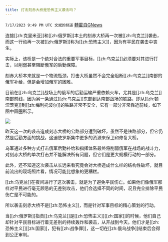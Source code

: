 ```yaml
---
title: 打击刻赤大桥是恐怖主义袭击吗？
---
```

`7/17/2023 9:49 PM UTC 文斌的频道` [轉載自GNews](https://gnews.org/articles/1467276)

连接[[zh:克里米亚]]和[[zh:俄罗斯]]本土的刻赤大桥再一次被[[zh:乌克兰]]袭击，而这一行动再一次被[[zh:俄罗斯]]称为[[zh:恐怖主义]]，因为有平民在袭击中丧生。

实际上，该桥是一个绝对合法的重要军事目标，[[zh:乌克兰]]必须要对其进行打击，以削弱甚至阻断俄军的后勤保障。

刻赤大桥本来就是一个物流瓶颈，打击大桥虽然不会完全阻断[[zh:乌克兰]]南部的俄军补给，但是会增加俄军的困难。

目前在[[zh:乌克兰]]战场上的俄军的后勤运输严重依赖火车，尤其是[[zh:乌克兰]]南部前线，因为另一条通过[[zh:乌克兰]]东部到达南部战场的铁路，即从[[zh:顿涅茨克]]到[[zh:梅利托波尔]]的铁路非常不安全，它有一部分非常靠近前线，如下图中圆圈所示。

![](https://ipfs.gnews.org/ipfs/QmRuuSefCiyDnThBkHy6jz1sPnvFHAqHECbPjX1sS1svNL?filename=23-7-17-1.jpeg)

昨天这一次的袭击造成刻赤大桥的公路部分遭到破坏，虽然不是铁路部分，但它仍然是后勤方面的挑战，这迫使罗斯集中更多的资源来保卫和修复大桥。

乌军通过多种方式打击俄军后勤补给和指挥体系最终将削弱俄军在战场的战斗力，对刻赤大桥的单次打击并不能解决所有问题，但它们是更大规模行动的一部分。

此外，还不知道这次袭击从长远来看究竟会对大桥造成什么样的结构性破坏，就目前流出的现场照片看，情况可能比想象的更糟糕。

[[zh:乌克兰]]在夜间进行了这次袭击，就是为了避免平民伤亡。如果他们像俄军那样对平民进行毫无顾忌的无差别攻击，他们会选择不同的时间，况且完全排除平民伤亡是不可能的。

所以袭击刻赤大桥不是[[zh:恐怖主义]]，而是针对军事目标的精心策划的行动。

当[[zh:俄罗斯]]指责[[zh:乌克兰]]是[[zh:恐怖主义]][[zh:国家]]的时候，他们自己却针对平民目标进行着无差别的持续轰炸和袭击，从开战到今天。他们才是[[zh:恐怖主义]][[zh:国家]]，犯有[[zh:战争罪]]，这一切在[[zh:俄乌战争]]结束后会得到公正审判。
